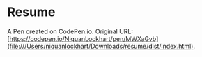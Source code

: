 # Resume

A Pen created on CodePen.io. Original URL: [https://codepen.io/NiquanLockhart/pen/MWXaGvb](file:///Users/niquanlockhart/Downloads/resume/dist/index.html).

